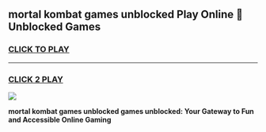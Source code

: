 
## mortal kombat games unblocked Play Online 👋 Unblocked Games
<h3>
<a href="https://premium.freeplayer.one?title=mortal_kombat_games_unblocked&ref=19F">CLICK TO PLAY</a></h3>
<hr>

<h3>
<a href="https://premium.freeplayer.one?title=mortal_kombat_games_unblocked&ref=19F">CLICK 2 PLAY</a>
  
</h3>

<a href="https://premium.freeplayer.one?title=mortal_kombat_games_unblocked&ref=19F"><img src="https://clearcache.store/games.png"></a>


**mortal kombat games unblocked games unblocked: Your Gateway to Fun and Accessible Online Gaming**

